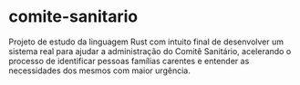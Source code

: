 # comite-sanitario

Projeto de estudo da linguagem Rust com intuito final de desenvolver um sistema real para ajudar a administração do Comitê Sanitário, acelerando o processo de identificar pessoas famílias carentes e entender as necessidades dos mesmos com maior urgência.
